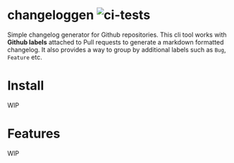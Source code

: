 # changeloggen ![ci-tests](https://github.com/jan25/changeloggen/workflows/Tests/badge.svg)

Simple changelog generator for Github repositories. This cli tool works with **Github labels** attached to Pull requests to generate a markdown formatted changelog. It also provides a way to group by additional labels such as `Bug`, `Feature` etc.

# Install

WIP

# Features

WIP